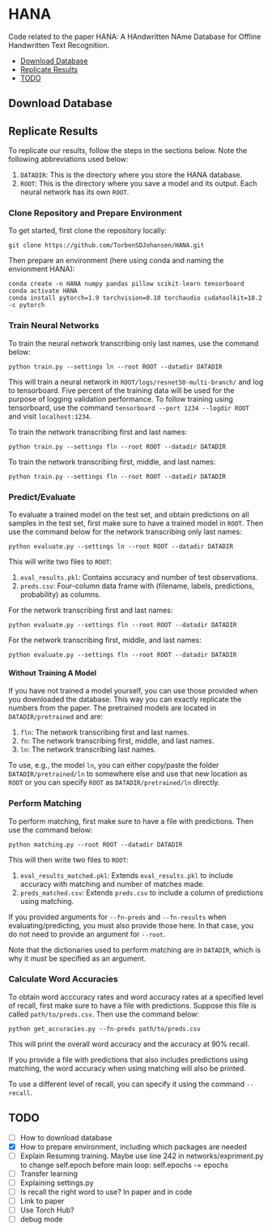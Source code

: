 # HANA
Code related to the paper HANA: A HAndwritten NAme Database for Offline Handwritten Text Recognition.

- [Download Database](#download-database)
- [Replicate Results](#replicate-results)
- [TODO](#todo)

## Download Database

## Replicate Results

To replicate our results, follow the steps in the sections below.
Note the following abbreviations used below:
1. `DATADIR`: This is the directory where you store the HANA database.
2. `ROOT`: This is the directory where you save a model and its output. Each neural network has its own `ROOT`.

### Clone Repository and Prepare Environment

To get started, first clone the repository locally:
```
git clone https://github.com/TorbenSDJohansen/HANA.git
```

Then prepare an environment (here using conda and naming the envionment HANA):
```
conda create -n HANA numpy pandas pillow scikit-learn tensorboard
conda activate HANA
conda install pytorch=1.9 torchvision=0.10 torchaudio cudatoolkit=10.2 -c pytorch
```

### Train Neural Networks

To train the neural network transcribing only last names, use the command below:
```
python train.py --settings ln --root ROOT --datadir DATADIR
```
This will train a neural network in `ROOT/logs/resnet50-multi-branch/` and log to tensorboard.
Five percent of the training data will be used for the purpose of logging validation performance.
To follow training using tensorboard, use the command `tensorboard --port 1234 --logdir ROOT` and visit `localhost:1234`.

To train the network transcribing first and last names:
```
python train.py --settings fln --root ROOT --datadir DATADIR
```

To train the network transcribing first, middle, and last names:
```
python train.py --settings fln --root ROOT --datadir DATADIR
```

### Predict/Evaluate

To evaluate a trained model on the test set, and obtain predictions on all samples in the test set, first make sure to have a trained model in `ROOT`.
Then use the command below for the network transcribing only last names:
```
python evaluate.py --settings ln --root ROOT --datadir DATADIR
```
This will write two files to `ROOT`:
1. `eval_results.pkl`: Contains accuracy and number of test observations.
2. `preds.csv`: Four-column data frame with (filename, labels, predictions, probability) as columns.

For the network transcribing first and last names:
```
python evaluate.py --settings fln --root ROOT --datadir DATADIR
```

For the network transcribing first, middle, and last names:
```
python evaluate.py --settings fln --root ROOT --datadir DATADIR
```

#### Without Training A Model
If you have not trained a model yourself, you can use those provided when you downloaded the database.
This way you can exactly replicate the numbers from the paper.
The pretrained models are located in `DATADIR/pretrained` and are:
1. `fln`: The network transcribing first and last names.
2. `fn`: The network transcribing first, middle, and last names.
3. `ln`: The network transcribing last names.

To use, e.g., the model `ln`, you can either copy/paste the folder `DATADIR/pretrained/ln` to somewhere else and use that new location as `ROOT` or you can specify `ROOT` as `DATADIR/pretrained/ln` directly.

### Perform Matching

To perform matching, first make sure to have a file with predictions.
Then use the command below:
```
python matching.py --root ROOT --datadir DATADIR
```
This will then write two files to `ROOT`:
1. `eval_results_matched.pkl`: Extends `eval_results.pkl` to include accuracy with matching and number of matches made.
2. `preds_matched.csv`: Extends `preds.csv` to include a column of predictions using matching.

If you provided arguments for `--fn-preds` and `--fn-results` when evaluating/predicting, you must also provide those here.
In that case, you do not need to provide an argument for `--root`.

Note that the dictionaries used to perform matching are in `DATADIR`, which is why it must be specified as an argument.

### Calculate Word Accuracies

To obtain word acccuracy rates and word accuracy rates at a specified level of recall, first make sure to have a file with predictions.
Suppose this file is called `path/to/preds.csv`.
Then use the command below:
```
python get_accuracies.py --fn-preds path/to/preds.csv
```
This will print the overall word accuracy and the accuracy at 90% recall.

If you provide a file with predictions that also includes predictions using matching, the word accuracy when using matching will also be printed.

To use a different level of recall, you can specify it using the command `--recall`.

## TODO

- [ ] How to download database
- [x] How to prepare environment, including which packages are needed
- [ ] Explain Resuming training. Maybe use line 242 in networks/expriment.py to change self.epoch before main loop: self.epochs -= epochs
- [ ] Transfer learning
- [ ] Explaining settings.py
- [ ] Is recall the right word to use? In paper and in code
- [ ] Link to paper
- [ ] Use Torch Hub?
- [ ] debug mode
